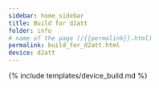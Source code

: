 ```yaml
---
sidebar: home_sidebar
title: Build for d2att
folder: info
# name of the page (/{{permalink}}.html)
permalink: build_for_d2att.html
device: d2att
---
```

{% include templates/device_build.md %}
